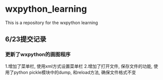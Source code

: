 # wxpython_learning
This is a repository for the wxpython learning
## 6/23提交记录
### 更新了wxpython的画图程序
1.增加了菜单栏, 使用xml方式设置菜单栏
2.增加了打开文件, 保存文件的功能, 使用了python pickle模块中的dump, 和reload方法, 确保文件格式不变
